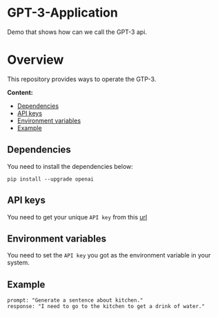 # GPT-3-Application
Demo that shows how can we call the GPT-3 api.

<!--
# ==================================================================================================
#
#   Overview
#
# ==================================================================================================
--->

# Overview <a id="Overview"></a>

This repository provides ways to operate the GTP-3.

**Content:**

* [Dependencies](#Dependencies)
* [API keys](#API_keys)
* [Environment variables](#Environment_variables)
* [Example](#Example)

<!--
# ==================================================================================================
#
#   Dependencies
#
# ==================================================================================================
--->

## Dependencies <a id="Dependencies"></a>

You need to install the dependencies below:

    pip install --upgrade openai

<!--
# ==================================================================================================
#
#   API keys
#
# ==================================================================================================
--->

## API keys <a id="API_keys"></a>

You need to get your unique `API key` from this [url](https://beta.openai.com/account/api-keys)

<!--
# ==================================================================================================
#
#   Environment variables
#
# ==================================================================================================
--->

## Environment variables <a id="Environment_variables"></a>

You need to set the `API key` you got as the environment variable in your system.

<!--
# ==================================================================================================
#
#   Example
#
# ==================================================================================================
--->

## Example <a id="Example"></a>

    prompt: "Generate a sentence about kitchen."
    response: "I need to go to the kitchen to get a drink of water."
